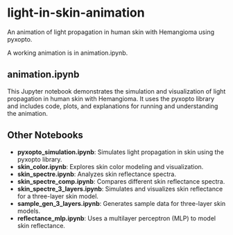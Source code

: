 # light-in-skin-animation
An animation of light propagation in human skin with Hemangioma using pyxopto.

A working animation is in animation.ipynb.

## animation.ipynb
This Jupyter notebook demonstrates the simulation and visualization of light propagation in human skin with Hemangioma. It uses the pyxopto library and includes code, plots, and explanations for running and understanding the animation.

## Other Notebooks

- **pyxopto_simulation.ipynb**: Simulates light propagation in skin using the pyxopto library.
- **skin_color.ipynb**: Explores skin color modeling and visualization.
- **skin_spectre.ipynb**: Analyzes skin reflectance spectra.
- **skin_spectre_comp.ipynb**: Compares different skin reflectance spectra.
- **skin_spectre_3_layers.ipynb**: Simulates and visualizes skin reflectance for a three-layer skin model.
- **sample_gen_3_layers.ipynb**: Generates sample data for three-layer skin models.
- **reflectance_mlp.ipynb**: Uses a multilayer perceptron (MLP) to model skin reflectance.
